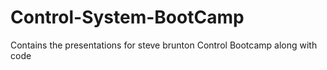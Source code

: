 # Control-System-BootCamp
Contains the presentations for steve brunton Control Bootcamp along with code
